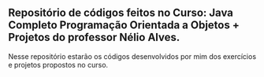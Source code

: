 ## Repositório de códigos feitos no Curso: Java Completo Programação Orientada a Objetos + Projetos do professor Nélio Alves.

Nesse repositório estarão os códigos desenvolvidos por mim dos exercícios e projetos propostos no curso.